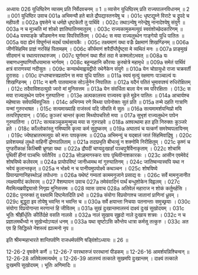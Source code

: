 अध्यायः 026
युधिष्ठिरेण व्यासम् प्रति निर्वेदवचनम् ॥ 1 ॥ व्यासेन युधिष्ठिरम् प्रति राज्यपालनविधानम् ॥ 2 ॥
001	युधिष्ठिर उवाच 
001a	अभिमन्यौ हते बाले द्रौपद्यास्तनयेषु च ।
001c	धृष्टद्युम्ने विराटे च द्रुपदे च महीपतौ ॥
002a	वृषसेने च धर्मज्ञे धृष्टकेतौ तु पार्थिवे ।
002c	तथाऽन्येषु नरेन्द्रेषु नानादेश्येषु संयुगे ॥
003a	न च मुञ्चति मां शोको ज्ञातिघातिनमातुरम् ।
003c	राज्यकामुकमत्युग्रं स्ववंशोच्छेदकारिणम् ॥
004a	यस्याङ्के क्रीडमानेन मया विपरिवर्तितम् ।
004c	स मया राज्यलुब्धेन गाङ्गेयो युधि पातितः ॥
005a	यदा ह्येनं विघूर्णन्तं मदर्थं पार्थसायकैः ।
005c	तक्ष्यमाणं यथा वज्रैः प्रेक्षमाणं शिखण्डिनम् ॥
006a	जीर्णसिंहमिव प्राज्ञं नरसिंहं पितामहम् ।
006c	कीर्यमाणं शरैर्दीप्तैर्दृष्ट्वा मे व्यथितं मनः ॥
007a	प्राङ्मुखं सीदमानं च रथात्पररथारुजम् ।
007c	घूर्णमानं यथा शैलं तदा मे कश्मलोऽभवत् ॥
008a	यः सबाणधनुष्पाणिर्योधयामास भार्गवम् ।
008c	बहून्यहानि कौरव्यः कुरुक्षेत्रे महामृधे ॥
009a	समेतं पार्थिवं क्षत्रं वाराणस्यां नदीसुतः ।
009c	कन्यार्थमाह्वयद्वीरो रथेनैकेन संयुगे ॥
010a	येन चोग्रायुधो राजा चक्रवर्ती दुरासदः ।
010c	दग्धश्चास्त्रप्रतापेन स मया युधि पातितः ॥
011a	स्वयं मृत्युं रक्षमाणः पाञ्चाल्यं यः शिखण्डिनम् ।
011c	न बाणैः पातयामास सोऽर्जुनेन निपातितः ॥
012a	यदैनं पतितं भूमावपश्यं रुधिरोक्षितम् ।
012c	तदैवाविशदत्युग्रो ज्वरो मां मुनिसत्तम ॥
013a	येन संवर्धिता बाला येन स्म परिरक्षिताः ।
013c	स मया राज्यलुब्धेन पापेन गुरुघातिना ।
013e	अल्पकालस्य राज्यस्य कृते मूढेन पातितः ॥
014a	आचार्यश्च महेष्वासः सर्वपार्थिवपूजितः ।
014c	अभिगम्य रणे मिथ्या पापेनोक्तः सुतं प्रति ॥
015a	तन्मे दहति गात्राणि यन्मां गुरुरभाषत ।
015c	सत्यमाख्याहि राजंस्त्वं यदि जीवति मे सुतः ॥
016a	सत्यमामर्शयन्विप्रो मयि तत्परिपृष्टवान् ।
016c	कुञ्जरं चान्तरं कृत्वा मिथ्योपचरितो मया ॥
017a	सुभृशं राज्यलुब्धेन पापेन गुरुघातिना ।
017c	सत्यकञ्चुकमुन्मुच्य मया स गुरुराहवे ॥
018a	अश्वत्थामा हत इति निरुक्तः कुञ्जरे हते ।
018c	काँल्लोकांस्तु गमिष्यामि कृत्वा कर्म सुदुष्करम् ॥
019a	अघातयं च यत्कर्णं समरेष्वपलायिनम् ।
019c	ज्येष्ठभ्रातरमत्युग्रः को मत्तः पापकृत्तमः ॥
020a	अभिमन्युं च यद्बालं जातं सिंहमिवाद्रिषु ।
020c	प्रावेशयमहं लुब्धो वाहिनीं द्रोणपालिताम् ॥
021a	तदाप्रभृति बीभत्सुं न शक्नोमि निरीक्षितुम् ।
021c	कृष्णं च पुण्डरीकाक्षं किल्बिषी भ्रूणहा यथा ॥
022a	द्रौपदीं चाप्यदुःखार्हां पञ्चपुत्रैर्विनाकृताम् ।
022c	शोचामि पृथिवीं हीनां पञ्चभिः पर्वतैरिव ॥
023a	सोऽहमागस्करः पापः पृथिवीनाशकारकः ।
023c	आसीन एवमेवेदं शोषयिष्ये कलेवरम् ॥
024a	प्रायोपविष्टं जानीध्वमथ मां गुरुघातिनम् ।
024c	जातिष्वन्यास्वपि यथा न भवेयं कुलान्तकृत् ॥
025a	न भोक्ष्ये न च पानीयमुपयोक्ष्ये कथञ्चन ।
025c	शोषयिष्ये प्रियान्प्राणानिहस्थोऽहं तपोधनाः ॥
026a	यथेष्टं गम्यतां काममनुजाने प्रसाद्य वः ।
026c	सर्वे मामनुजानीत त्यक्ष्यामीदं कलेवरम् ॥
027	वैशम्पायन उवाच 
027a	तमेवंवादिनं पार्थं बन्धुशोकेन विह्वलम् ।
027c	मैवमित्यब्रवीद्व्यासो निगृह्य मुनिसत्तमः ॥
028	व्यास उवाच 
028a	अतिवेलं महाराज न शोकं कर्तुमर्हसि ।
028c	पुनरुक्तं तु वक्ष्यामि दिष्टमेतदिति प्रभो ॥
029a	संयोगा विप्रयोगाश्च जातानां प्राणिनां ध्रुवम् ।
029c	बुद्धुदा इव तोयेषु भवन्ति न भवन्ति च ॥
030a	सर्वे क्षयान्ता निचयाः पतनान्ताः समुच्छ्रयाः ।
030c	संयोगा विप्रयोगान्ता मरणान्तं हि जीवितम् ॥
031a	सुखं दुःखान्तमालस्यं दाक्ष्यं दुःखं सुखोदयम् ।
031c	भूतिः श्रीर्ह्रीर्धृतिः कीर्तिर्दक्षे वसति नालसे ॥
032a	नालं सुखाय सुहृदो नाले दुःखाय शत्रवः ।
032c	न च प्रज्ञालमर्थेभ्यो न सुखेभ्योऽप्यलं धनम् ॥
033a	यथा सृष्टोऽसि कौन्तेय धात्रा कर्मसु तत्कुरु ।
033c	अत एव हि सिद्धिस्ते नेशस्त्वं ह्यात्मनो नृप ॥ 

इति श्रीमन्महाभारते शान्तिपर्वणि राजधर्मपर्वणि षड्विंशोऽध्यायः ॥ 26 ॥

12-26-2 वृषसेने कर्णे ॥ 12-26-7 पररथारुजं पररथानां पीडकम् ॥ 12-26-16 आमर्शयन्निश्चिन्वन् ॥ 12-26-28 अतिवेलमत्यर्थम् ॥ 12-26-39 आलस्यं तत्काले सुखमपि दुःखान्तम् । दाक्ष्यं तत्काले दुःखमपि सुखोदयम् । भूतिः अणिमादिः ॥
